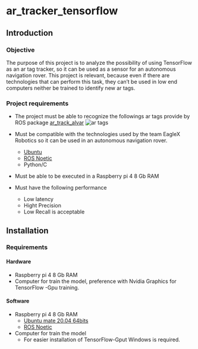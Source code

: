 # ar_tracker_tensorflow
## Introduction
### Objective
The purpose of this project is to analyze the possibility of using TensorFlow as an ar tag tracker, so it can be used as a sensor for an autonomous navigation rover.
This project is relevant, because even if there are technologies that can perform this task, they can’t be used in low end computers neither be trained to identify new ar tags. 
### Project requirements 
- The project must be able to recognize the followings ar tags provide by ROS package [ar_track_alvar](http://wiki.ros.org/ar_track_alvar)
![ar tags]( http://wiki.ros.org/ar_track_alvar?action=AttachFile&do=get&target=markers0to8.png)

- Must be compatible with the technologies used by the team EagleX Robotics so it can be used in an autonomous navigation rover.
 	- [Ubuntu](https://ubuntu.com/download/desktop)
	- [ROS Noetic](http://wiki.ros.org/noetic)
	- Python/C
- Must be able to be executed in a Raspberry pi 4 8 Gb RAM
- Must have the following performance
	- Low latency
	- Hight Precision
	- Low Recall is acceptable
## Installation 
### Requirements 
#### Hardware
- Raspberry pi 4 8 Gb RAM
- Computer for train the model, preference with Nvidia Graphics for TensorFlow -Gpu training.
#### Software
- Raspberry pi 4 8 Gb RAM
	- [Ubuntu mate 20.04 64bits]( https://ubuntu-mate.org/download/arm64/focal/thanks/?method=direct)
	- [ROS Noetic](http://wiki.ros.org/noetic)
- Computer for train the model
	- For easier installation of TensorFlow-Gput Windows is required.
